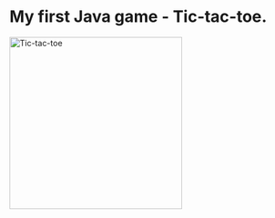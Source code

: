 # My first Java game - Tic-tac-toe.


<img width="303" alt="Tic-tac-toe" src="https://user-images.githubusercontent.com/85789062/216813059-849ba0a9-e5a1-4035-875d-2c4265edb5e6.png">
